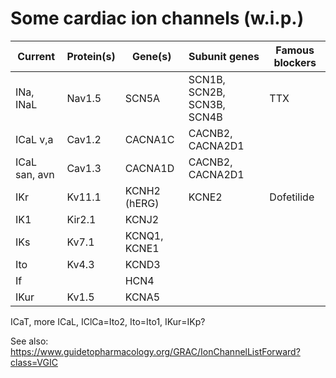 # Some cardiac ion channels (w.i.p.)

| Current       | Protein(s) | Gene(s)      | Subunit genes              | Famous blockers |
|---------------|------------|--------------|----------------------------|-----------------|
| INa, INaL     | Nav1.5     | SCN5A        | SCN1B, SCN2B, SCN3B, SCN4B | TTX             |
| ICaL v,a      | Cav1.2     | CACNA1C      | CACNB2, CACNA2D1           |                 |
| ICaL san, avn | Cav1.3     | CACNA1D      | CACNB2, CACNA2D1           |                 |
| IKr           | Kv11.1     | KCNH2 (hERG) | KCNE2                      | Dofetilide      |
| IK1           | Kir2.1     | KCNJ2        |                            |                 |
| IKs           | Kv7.1      | KCNQ1, KCNE1 |                            |                 |
| Ito           | Kv4.3      | KCND3        |                            |                 |
| If            |            | HCN4         |                            |                 |
| IKur          | Kv1.5      | KCNA5        |                            |                 |

ICaT, more ICaL, IClCa=Ito2, Ito=Ito1, IKur=IKp?

See also: https://www.guidetopharmacology.org/GRAC/IonChannelListForward?class=VGIC
